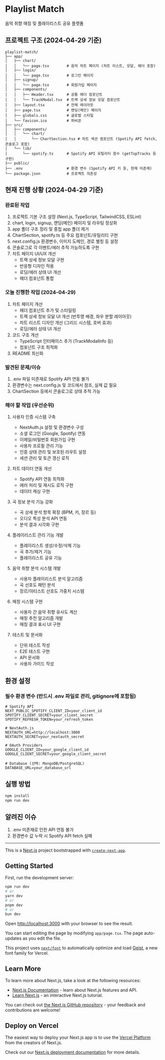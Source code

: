 # Playlist Match

음악 취향 매칭 및 플레이리스트 공유 플랫폼

## 프로젝트 구조 (2024-04-29 기준)

```
playlist-match/
├── app/
│   ├── chart/
│   │   └── page.tsx        # 음악 차트 페이지 (차트 리스트, 모달, 헤더 포함)
│   ├── login/
│   │   └── page.tsx        # 로그인 페이지
│   ├── signup/
│   │   └── page.tsx        # 회원가입 페이지
│   ├── components/
│   │   ├── Header.tsx      # 공통 헤더 컴포넌트
│   │   └── TrackModal.tsx  # 트랙 상세 정보 모달 컴포넌트
│   ├── layout.tsx          # 전체 레이아웃
│   ├── page.tsx            # 랜딩(메인) 페이지
│   ├── globals.css         # 글로벌 스타일
│   └── favicon.ico         # 파비콘
├── src/
│   ├── components/
│   │   └── chart/
│   │       └── ChartSection.tsx # 차트 섹션 컴포넌트 (Spotify API fetch, 콘솔로그 포함)
│   └── lib/
│       └── spotify.ts      # Spotify API 유틸리티 함수 (getTopTracks 등 구현)
├── public/
├── .env                    # 환경 변수 (Spotify API 키 등, 현재 미존재)
└── package.json            # 프로젝트 의존성
```

## 현재 진행 상황 (2024-04-29 기준)

### 완료된 작업
1. 프로젝트 기본 구조 설정 (Next.js, TypeScript, TailwindCSS, ESLint)
2. chart, login, signup, 랜딩(메인) 페이지 및 라우팅 정상화
3. app 폴더 구조 정리 및 중첩 app 폴더 제거
4. ChartSection, spotify.ts 등 주요 컴포넌트/유틸리티 구현
5. next.config.js 환경변수, 이미지 도메인, 경로 별칭 등 설정
6. 콘솔로그로 각 이벤트/에러 추적 가능하도록 구현
7. 차트 페이지 UI/UX 개선
   - 트랙 상세 정보 모달 구현
   - 반응형 디자인 적용
   - 로딩/에러 상태 UI 개선
   - 헤더 컴포넌트 통합

### 오늘 진행한 작업 (2024-04-29)
1. 차트 페이지 개선
   - 헤더 컴포넌트 추가 및 스타일링
   - 트랙 상세 정보 모달 UI 개선 (반투명 배경, 좌우 분할 레이아웃)
   - 차트 리스트 디자인 개선 (그리드 시스템, 호버 효과)
   - 로딩/에러 상태 UI 개선
2. 코드 구조 개선
   - TypeScript 인터페이스 추가 (TrackModalInfo 등)
   - 컴포넌트 구조 최적화
3. README 최신화

### 발견된 문제/이슈
1. .env 파일 미존재로 Spotify API 연동 불가
2. 환경변수는 next.config.js 및 코드에서 참조, 실제 값 필요
3. ChartSection 등에서 콘솔로그로 상태 추적 가능

### 해야 할 작업 (우선순위)
1. 사용자 인증 시스템 구축
   - NextAuth.js 설정 및 환경변수 구성
   - 소셜 로그인 (Google, Spotify) 연동
   - 이메일/비밀번호 회원가입 구현
   - 사용자 프로필 관리 기능
   - 인증 상태 관리 및 보호된 라우트 설정
   - 세션 관리 및 토큰 갱신 로직

2. 차트 데이터 연동 개선
   - Spotify API 연동 최적화
   - 에러 처리 및 재시도 로직 구현
   - 데이터 캐싱 구현

3. 곡 정보 분석 기능 강화
   - 곡 상세 분석 항목 확장 (BPM, 키, 장르 등)
   - 오디오 특성 분석 API 연동
   - 분석 결과 시각화 구현

4. 플레이리스트 관리 기능 개발
   - 플레이리스트 생성/수정/삭제 기능
   - 곡 추가/제거 기능
   - 플레이리스트 공유 기능

5. 음악 취향 분석 시스템 개발
   - 사용자 플레이리스트 분석 알고리즘
   - 곡 선호도 패턴 분석
   - 장르/아티스트 선호도 가중치 시스템

6. 매칭 시스템 구현
   - 사용자 간 음악 취향 유사도 계산
   - 매칭 추천 알고리즘 개발
   - 매칭 결과 표시 UI 구현

7. 테스트 및 문서화
   - 단위 테스트 작성
   - E2E 테스트 구현
   - API 문서화
   - 사용자 가이드 작성

## 환경 설정

### 필수 환경 변수 (반드시 .env 파일로 관리, gitignore에 포함됨)
```env
# Spotify API
NEXT_PUBLIC_SPOTIFY_CLIENT_ID=your_client_id
SPOTIFY_CLIENT_SECRET=your_client_secret
SPOTIFY_REFRESH_TOKEN=your_refresh_token

# NextAuth.js
NEXTAUTH_URL=http://localhost:3000
NEXTAUTH_SECRET=your_nextauth_secret

# OAuth Providers
GOOGLE_CLIENT_ID=your_google_client_id
GOOGLE_CLIENT_SECRET=your_google_client_secret

# Database (선택: MongoDB/PostgreSQL)
DATABASE_URL=your_database_url
```

## 실행 방법

```bash
npm install
npm run dev
```

## 알려진 이슈
1. .env 미존재로 인한 API 연동 불가
2. 환경변수 값 누락 시 Spotify API fetch 실패

---

This is a [Next.js](https://nextjs.org) project bootstrapped with [`create-next-app`](https://nextjs.org/docs/app/api-reference/cli/create-next-app).

## Getting Started

First, run the development server:

```bash
npm run dev
# or
yarn dev
# or
pnpm dev
# or
bun dev
```

Open [http://localhost:3000](http://localhost:3000) with your browser to see the result.

You can start editing the page by modifying `app/page.tsx`. The page auto-updates as you edit the file.

This project uses [`next/font`](https://nextjs.org/docs/app/building-your-application/optimizing/fonts) to automatically optimize and load [Geist](https://vercel.com/font), a new font family for Vercel.

## Learn More

To learn more about Next.js, take a look at the following resources:

- [Next.js Documentation](https://nextjs.org/docs) - learn about Next.js features and API.
- [Learn Next.js](https://nextjs.org/learn) - an interactive Next.js tutorial.

You can check out [the Next.js GitHub repository](https://github.com/vercel/next.js) - your feedback and contributions are welcome!

## Deploy on Vercel

The easiest way to deploy your Next.js app is to use the [Vercel Platform](https://vercel.com/new?utm_medium=default-template&filter=next.js&utm_source=create-next-app&utm_campaign=create-next-app-readme) from the creators of Next.js.

Check out our [Next.js deployment documentation](https://nextjs.org/docs/app/building-your-application/deploying) for more details.
